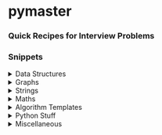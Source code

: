 # pymaster
### Quick Recipes for Interview Problems


### Snippets
<details>
  <summary>Data Structures</summary>

  - [Array: Flattening](https://github.com/hariharanragothaman/pymaster/blob/master/datastructures/arrays/flatten.py)
  - [Array: Consecutive Combo](https://github.com/hariharanragothaman/pymaster/blob/master/datastructures/arrays/consecutive_combos.py)
  - [Array: Continuous Subsegment Counts](https://github.com/hariharanragothaman/pymaster/blob/master/datastructures/arrays/find_continuous_subsegment_counts.py)
  - [FenwickTree](https://github.com/hariharanragothaman/pymaster/blob/master/datastructures/trees/fenwick/fenwick.py)
  - [Hashmap: Merging Hashmaps](https://github.com/hariharanragothaman/pymaster/blob/master/datastructures/hashmap/merging_two_hashmaps.py)
  - [Hashmap: Sort](https://github.com/hariharanragothaman/pymaster/blob/master/datastructures/hashmap/sort_hashmap.py)
  - [Hashmap: Tuple to Hashmap](https://github.com/hariharanragothaman/pymaster/blob/master/datastructures/hashmap/tuple_to_hashmap.py)
  - [Hashmap: Generic Stuff](https://github.com/hariharanragothaman/pymaster/blob/master/datastructures/hashmap/hashmap.py)
  - [LinkedList: SLL](https://github.com/hariharanragothaman/pymaster/blob/master/datastructures/linkedlist/linkedlist.py)
  - [Range Query](https://github.com/hariharanragothaman/pymaster/blob/master/datastructures/trees/range_query/range_query.py)
  - [Segment Tree](https://github.com/hariharanragothaman/pymaster/blob/master/datastructures/trees/segment/segment_tree.py)
  - [Trie: Template1](https://github.com/hariharanragothaman/pymaster/blob/master/datastructures/trie/trie.py)
  - [Trie: Template2](https://github.com/hariharanragothaman/pymaster/blob/master/datastructures/trie/trie2.py)
</details>

<details>
  <summary>Graphs</summary>

  - [Check Bi-Partite](https://github.com/hariharanragothaman/pymaster/blob/master/graphs/check_bipartite.py)
  - [Check if Cycle Exists](https://github.com/hariharanragothaman/pymaster/blob/master/graphs/check_cycle.py)
  - [Check Cycle without recursion - Brent's Algorithm](https://github.com/hariharanragothaman/pymaster/blob/master/graphs/check_cycle_without_recursion.py)
  - [Check if we can visit all nodes (DFS)](https://github.com/hariharanragothaman/pymaster/blob/master/graphs/check_if_we_can_visit_all_nodes.py)
  - [Djikstra (Using Heap)](https://github.com/hariharanragothaman/pymaster/blob/master/graphs/djikstra.py)
  - [Find Shortest Path from Source to Target](https://github.com/hariharanragothaman/pymaster/blob/master/graphs/find_shortest_path_from_source_to_target.py)
  - [Find Path b/w Source & Target - Single Parent](https://github.com/hariharanragothaman/pymaster/blob/master/graphs/find_path_between_two_vertices_single_parent.py)
  - [Find minimum vertices to reach all nodes](https://github.com/hariharanragothaman/pymaster/blob/master/graphs/minimum_vertices_to_reach_all_nodes_dag.py)
  - [Topological Sort](https://github.com/hariharanragothaman/pymaster/blob/master/graphs/topological_sort.py)
  - [BFS & DFS](https://github.com/hariharanragothaman/pymaster/blob/master/graphs/graph_recipes_bfs_dfs.py)
</details>

<details>
  <summary>Strings</summary>

  - [Check for palindrome without reverse](https://github.com/hariharanragothaman/pymaster/blob/master/strings/check_palindrome.py)
  - [Check if s is subsequence of t](https://github.com/hariharanragothaman/pymaster/blob/master/strings/is_subsequence.py)
  - [Generate all substrings O(n^2)](https://github.com/hariharanragothaman/pymaster/blob/master/strings/generate_all_substrings.py)
  - [Hashing (Rolling Hash)](https://github.com/hariharanragothaman/pymaster/blob/master/strings/hashing.py)
  - [KMP](https://github.com/hariharanragothaman/pymaster/blob/master/strings/kmp.py)
  - [Longest Common Substring (LCS)](https://github.com/hariharanragothaman/pymaster/blob/master/strings/longest_common_substring.py)
  - [Longest Increasing Subsequence (LIS)](https://github.com/hariharanragothaman/pymaster/blob/master/strings/longest_increasing_subsequence.py)
  - [Rabin Karp](https://github.com/hariharanragothaman/pymaster/blob/master/strings/rabin_karp.py)
  - [Rolling Hash - Find duplicates in a list of strings](https://github.com/hariharanragothaman/pymaster/blob/master/strings/hashing_find_duplicates_in_an_array_of_strings.py)
  - [Rolling Hash - Count distinct substrings in a string](https://github.com/hariharanragothaman/pymaster/blob/master/strings/hashing_count_distinct_substrings.py)
</details>

<details>
  <summary>Maths</summary>

  - [Prime Check](https://github.com/hariharanragothaman/pymaster/blob/master/maths/check_prime.py)
  - [Get Factors](https://github.com/hariharanragothaman/pymaster/blob/master/maths/factors.py)
  - [Bitwise Tricks](https://github.com/hariharanragothaman/pymaster/blob/master/maths/generic_math_tricks.py)
  - [Reverse Integer](https://github.com/hariharanragothaman/pymaster/blob/master/maths/reverse_integer.py)
  - [GCD & LCM](https://github.com/hariharanragothaman/pymaster/blob/master/maths/gcd_lcm.py)
  - [2D Matrices Tricks](https://github.com/hariharanragothaman/pymaster/blob/master/maths/matrices_tricks.py)
  - [Combinatorics](https://github.com/hariharanragothaman/pymaster/blob/master/maths/combinatorics.py)
</details>

<details>
  <summary>Algorithm Templates</summary>

  - [Binary Search](https://github.com/hariharanragothaman/pymaster/blob/master/algorithms/binarysearch/binary_search.py)
</details>

<details>
  <summary>Python Stuff</summary>

  - [Decorators Basics](https://github.com/hariharanragothaman/pymaster/blob/master/pyfundae/decorators_funda.py)
</details>

<details>
  <summary>Miscellaneous</summary>

  - [FastIO](https://github.com/hariharanragothaman/pymaster/blob/master/misc/FastIO.py)
</details>

